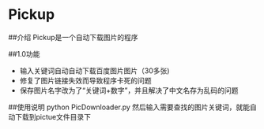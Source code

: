 # Pickup

##介绍
Pickup是一个自动下载图片的程序



##1.0功能
- 输入关键词自动自动下载百度图片图片（30多张)
- 修复了图片链接失效而导致程序卡死的问题
- 保存图片名字改为了“关键词+数字”，并且解决了中文名存为乱码的问题


##使用说明
python PicDownloader.py
然后输入需要查找的图片关键词，就能自动下载到pictue文件目录下
